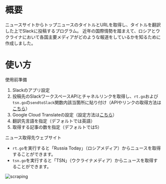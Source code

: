 # 概要
ニュースサイトからトップニュースのタイトルとURLを取得し、タイトルを翻訳した上でSlackに投稿するプログラム。
近年の国際情勢を踏まえて、ロシアとウクライナにおいて各国主要メディアがどのような報道をしているかを知るために作成しました。

# 使い方
使用前準備
1. Slackのアプリ設定
2. 投稿先のSlackワークスペースAPIとチャネルリンクを取得し、`rt.go`および`tsn.go`の`sendtoSlack`関数内該当箇所に貼り付け（APIやリンクの取得方法は[こちら](https://api.slack.com/apps)）
3. Google Cloud Translateの設定（設定方法は[こちら](https://cloud.google.com/translate/docs/setup?hl=ja)）
4. 翻訳先言語を指定（デフォルトでは英語）
5. 取得する記事の数を指定（デフォルトでは5）

ニュース取得先ウェブサイト
- `rt.go`を実行すると「Russia Today」（ロシアメディア）からニュースを取得することができます。
- `tsn.go`を実行すると「TSN」（ウクライナメディア）からニュースを取得することができます。

![scraping](https://user-images.githubusercontent.com/103403806/167711625-04d00114-097b-4a26-85d1-cfd24103ffd4.gif)
